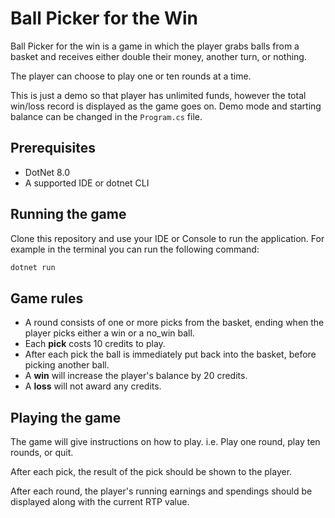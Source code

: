 # Ball Picker for the Win

Ball Picker for the win is a game in which the player grabs balls from a basket and receives either double their money, another turn, or nothing.

The player can choose to play one or ten rounds at a time.

This is just a demo so that player has unlimited funds, however the total win/loss record is displayed as the game goes on. Demo mode and starting balance can be changed in the `Program.cs` file.

## Prerequisites
- DotNet 8.0
- A supported IDE or dotnet CLI

## Running the game
Clone this repository and use your IDE or Console to run the application. For example in the terminal you can run the following command:
```bash
dotnet run
```

## Game rules
- A round consists of one or more picks from the basket, ending when the player picks either a win or a no_win ball.
- Each **pick** costs 10 credits to play.
- After each pick the ball is immediately put back into the basket, before picking another ball.
- A **win** will increase the player's balance by 20 credits.
- A **loss** will not award any credits.

## Playing the game
The game will give instructions on how to play. i.e. Play one round, play ten rounds, or quit.

After each pick, the result of the pick should be shown to the player.

After each round, the player's running earnings and spendings should be displayed along with the current RTP value.
